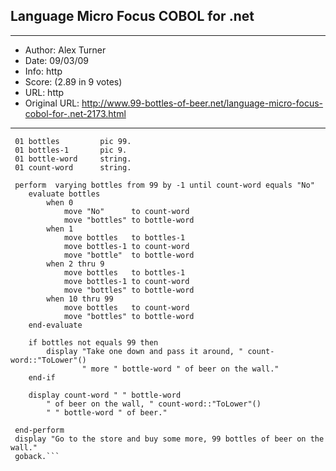 
## Language Micro Focus COBOL for .net ##
---
- Author: Alex Turner
- Date: 09/03/09
- Info: http
- Score:  (2.89 in 9 votes)
- URL: http
- Original URL: http://www.99-bottles-of-beer.net/language-micro-focus-cobol-for-.net-2173.html
---

```      $set sourceformat(free)
 01 bottles         pic 99.
 01 bottles-1       pic 9.
 01 bottle-word     string.
 01 count-word      string.

 perform  varying bottles from 99 by -1 until count-word equals "No"
    evaluate bottles
        when 0
            move "No"      to count-word
            move "bottles" to bottle-word
        when 1
            move bottles   to bottles-1
            move bottles-1 to count-word   
            move "bottle"  to bottle-word
        when 2 thru 9
            move bottles   to bottles-1
            move bottles-1 to count-word   
            move "bottles" to bottle-word
        when 10 thru 99
            move bottles   to count-word
            move "bottles" to bottle-word
    end-evaluate
    
    if bottles not equals 99 then
        display "Take one down and pass it around, " count-word::"ToLower"() 
                " more " bottle-word " of beer on the wall."
    end-if
                
    display count-word " " bottle-word 
        " of beer on the wall, " count-word::"ToLower"() 
        " " bottle-word " of beer."
        
 end-perform
 display "Go to the store and buy some more, 99 bottles of beer on the wall."
 goback.```